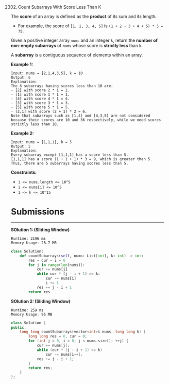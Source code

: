 2302. Count Subarrays With Score Less Than K

The **score** of an array is defined as the **product** of its sum and its length.

* For example, the score of `[1, 2, 3, 4, 5]` is `(1 + 2 + 3 + 4 + 5) * 5 = 75`.

Given a positive integer array `nums` and an integer `k`, return the **number of non-empty subarrays** of `nums` whose score is **strictly less** than `k`.

A **subarray** is a contiguous sequence of elements within an array.

 

**Example 1:**
```
Input: nums = [2,1,4,3,5], k = 10
Output: 6
Explanation:
The 6 subarrays having scores less than 10 are:
- [2] with score 2 * 1 = 2.
- [1] with score 1 * 1 = 1.
- [4] with score 4 * 1 = 4.
- [3] with score 3 * 1 = 3. 
- [5] with score 5 * 1 = 5.
- [2,1] with score (2 + 1) * 2 = 6.
Note that subarrays such as [1,4] and [4,3,5] are not considered because their scores are 10 and 36 respectively, while we need scores strictly less than 10.
```

**Example 2:**
```
Input: nums = [1,1,1], k = 5
Output: 5
Explanation:
Every subarray except [1,1,1] has a score less than 5.
[1,1,1] has a score (1 + 1 + 1) * 3 = 9, which is greater than 5.
Thus, there are 5 subarrays having scores less than 5.
```

**Constraints:**

* `1 <= nums.length <= 10^5`
* `1 <= nums[i] <= 10^5`
* `1 <= k <= 10^15`

# Submissions
---
**SOlution 1: (Sliding Window)**
```
Runtime: 2196 ms
Memory Usage: 28.7 MB
```
```python
class Solution:
    def countSubarrays(self, nums: List[int], k: int) -> int:
        res = cur = i = 0
        for j in range(len(nums)):
            cur += nums[j]
            while cur * (j - i + 1) >= k:
                cur -= nums[i]
                i += 1
            res += j - i + 1
        return res
```

**SOlution 2: (Sliding Window)**
```
Runtime: 259 ms
Memory Usage: 95 MB
```
```c++
class Solution {
public:
    long long countSubarrays(vector<int>& nums, long long k) {
        long long res = 0, cur = 0;
        for (int j = 0, i = 0; j < nums.size(); ++j) {
            cur += nums[j];
            while (cur * (j - i + 1) >= k)
                cur -= nums[i++];
            res += j - i + 1;
        }
        return res;
    }
};
```

